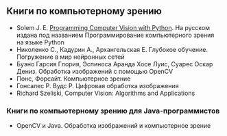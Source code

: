 ## Книги по компьютерному зрению
- Solem J. E. [Programming Computer Vision with Python](http://programmingcomputervision.com/). На русском издана под названием Программирование компьютерного зрения на языке Python
- Николенко С., Кадурин А., Архангельская Е. Глубокое обучение. Погружение в мир нейронных сетей
- Буэно Гарсия Глория, Эспиноса Аранда Хосе Луис, Суарес Оскар Дениз. Обработка изображений с помощью OpenCV
- Понс, Форсайт. Компьютерное зрение
- Гонсалес Р. Вудс Р. Цифровая обработка изображения
- Richard Szeliski, Computer Vision: Algorithms and Applications

### Книги по компьютерному зрению для Java-программистов
- OpenCV и Java. Обработка изображений и компьютерное зрение
